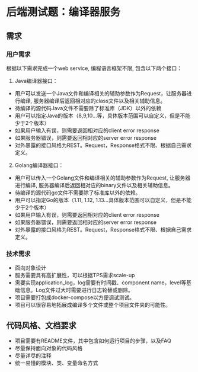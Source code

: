 # 后端测试题：编译器服务

## 需求

### 用户需求
根据以下需求完成一个web service, 编程语言框架不限, 包含以下两个接口：
1. Java编译器接口：
  - 用户可以发送一个Java文件和编译相关的辅助参数作为Request，让服务器进行编译, 服务器编译后返回相对应的class文件以及相关辅助信息。
  -	待编译的源代码Java文件不需要除了标准库（JDK）以外的依赖
  -	用户可以指定Java的版本（8,9,10…等，具体版本范围可以自定义，但是不能少于2个版本）
 -	如果用户输入有误，则需要返回相对应的client error response
 -	如果服务器错误，则需要返回相对应的server error response
 -	对外暴露的接口风格为REST。Request，Response格式不限、根据自己需求定义。
2. Golang编译器接口：
 -	用户可以传入一个Golang文件和编译相关的辅助参数作为Request, 让服务器进行编译, 服务器编译后返回相对应的binary文件以及相关辅助信息。
 -	待编译的源代码go文件不需要除了标准库以外的依赖。
 -	用户可以指定Go的版本（1.11, 1.12, 1.13…具体版本范围可以自定义，但是不能少于2个版本）
 -	如果用户输入有误，则需要返回相对应的client error response
 -	如果服务器错误，则需要返回相对应的server error response
 -	对外暴露的接口风格为REST。Request，Response格式不限、根据自己需求定义。

### 技术需求
 -	面向对象设计
 -	服务需要具有高扩展性，可以根据TPS需求scale-up
 -	需要实现application_log，log需要有时间戳、component name，level等基础信息。Log文件过大时需要进行日志轮替或删除。
 -	项目需要打包成docker-compose以方便调试测试。
 -	项目可以很容易地拓展成编译多个文件或整个项目文件夹的可能性。

## 代码风格、文档要求
 -	项目需要有README文件，其中包含如何运行项目的步骤，以及FAQ
 -	尽量保持面向对象的代码风格
 -	尽量详尽的注释
 -	统一易懂的模块、类、变量命名方式
